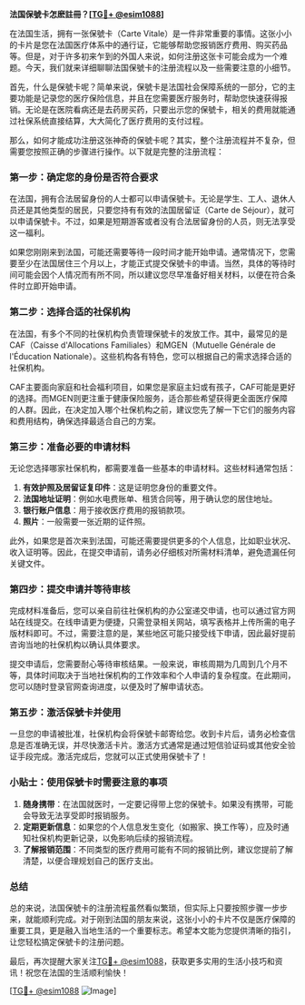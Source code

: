**法国保號卡怎麽註冊？[[TG💪+ @esim1088](https://t.me/s/esim1088)]**

在法国生活，拥有一张保號卡（Carte Vitale）是一件非常重要的事情。这张小小的卡片是您在法国医疗体系中的通行证，它能够帮助您报销医疗费用、购买药品等。但是，对于许多初来乍到的外国人来说，如何注册这张卡可能会成为一个难题。今天，我们就来详细聊聊法国保號卡的注册流程以及一些需要注意的小细节。

首先，什么是保號卡呢？简单来说，保號卡是法国社会保障系统的一部分，它的主要功能是记录您的医疗保险信息，并且在您需要医疗服务时，帮助您快速获得报销。无论是在医院看病还是去药房买药，只要出示您的保號卡，相关的费用就能通过社保系统直接结算，大大简化了医疗费用的支付过程。

那么，如何才能成功注册这张神奇的保號卡呢？其实，整个注册流程并不复杂，但需要您按照正确的步骤进行操作。以下就是完整的注册流程：

### **第一步：确定您的身份是否符合要求**

在法国，拥有合法居留身份的人士都可以申请保號卡。无论是学生、工人、退休人员还是其他类型的居民，只要您持有有效的法国居留证（Carte de Séjour），就可以申请保號卡。不过，如果是短期游客或者没有合法居留身份的人员，则无法享受这一福利。

如果您刚刚来到法国，可能还需要等待一段时间才能开始申请。通常情况下，您需要至少在法国居住三个月以上，才能正式提交保號卡的申请。当然，具体的等待时间可能会因个人情况而有所不同，所以建议您尽早准备好相关材料，以便在符合条件时立即开始申请。

### **第二步：选择合适的社保机构**

在法国，有多个不同的社保机构负责管理保號卡的发放工作。其中，最常见的是CAF（Caisse d'Allocations Familiales）和MGEN（Mutuelle Générale de l'Éducation Nationale）。这些机构各有特色，您可以根据自己的需求选择合适的社保机构。

CAF主要面向家庭和社会福利项目，如果您是家庭主妇或有孩子，CAF可能是更好的选择。而MGEN则更注重于健康保险服务，适合那些希望获得更全面医疗保障的人群。因此，在决定加入哪个社保机构之前，建议您先了解一下它们的服务内容和费用结构，确保选择最适合自己的方案。

### **第三步：准备必要的申请材料**

无论您选择哪家社保机构，都需要准备一些基本的申请材料。这些材料通常包括：

1. **有效护照及居留证复印件**：这是证明您身份的重要文件。
2. **法国地址证明**：例如水电费账单、租赁合同等，用于确认您的居住地址。
3. **银行账户信息**：用于接收医疗费用的报销款项。
4. **照片**：一般需要一张近期的证件照。

此外，如果您是首次来到法国，可能还需要提供更多的个人信息，比如职业状况、收入证明等。因此，在提交申请前，请务必仔细核对所需材料清单，避免遗漏任何关键文件。

### **第四步：提交申请并等待审核**

完成材料准备后，您可以亲自前往社保机构的办公室递交申请，也可以通过官方网站在线提交。在线申请更为便捷，只需登录相关网站，填写表格并上传所需的电子版材料即可。不过，需要注意的是，某些地区可能只接受线下申请，因此最好提前咨询当地的社保机构以确认具体要求。

提交申请后，您需要耐心等待审核结果。一般来说，审核周期为几周到几个月不等，具体时间取决于当地社保机构的工作效率和个人申请的复杂程度。在此期间，您可以随时登录官网查询进度，以便及时了解申请状态。

### **第五步：激活保號卡并使用**

一旦您的申请被批准，社保机构会将保號卡邮寄给您。收到卡片后，请务必检查信息是否准确无误，并尽快激活卡片。激活方式通常是通过短信验证码或其他安全验证手段完成。激活完成后，您就可以正式使用保號卡了！

### **小贴士：使用保號卡时需要注意的事项**

1. **随身携带**：在法国就医时，一定要记得带上您的保號卡。如果没有携带，可能会导致无法享受即时报销服务。
2. **定期更新信息**：如果您的个人信息发生变化（如搬家、换工作等），应及时通知社保机构更新记录，以免影响后续的报销流程。
3. **了解报销范围**：不同类型的医疗费用可能有不同的报销比例，建议您提前了解清楚，以便合理规划自己的医疗支出。

### **总结**

总的来说，法国保號卡的注册流程虽然看似繁琐，但实际上只要按照步骤一步步来，就能顺利完成。对于刚到法国的朋友来说，这张小小的卡片不仅是医疗保障的重要工具，更是融入当地生活的一个重要标志。希望本文能为您提供清晰的指引，让您轻松搞定保號卡的注册问题。

最后，再次提醒大家关注[TG💪+ @esim1088](https://t.me/s/esim1088)，获取更多实用的生活小技巧和资讯！祝您在法国的生活顺利愉快！

[[TG💪+ @esim1088](https://t.me/s/esim1088) ![Image](https://i.postimg.cc/4NQfJmqS/Snipaste-2025-05-13-00-14-12.png)]